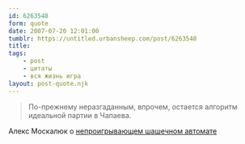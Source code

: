 ```yaml
---
id: 6263548
form: quote
date: 2007-07-20 12:01:00
tumblr: https://untitled.urbansheep.com/post/6263548
title: 
tags:
    - post
    - цитаты
    - вся жизнь игра
layout: post-quote.njk
---
```


<blockquote>
По-прежнему неразгаданным, впрочем, остается алгоритм идеальной партии в Чапаева.
</blockquote>

Алекс Москалюк о <a href="http://alexmoskalyuk.livejournal.com/658257.html">непроигрывающем шашечном автомате</a>
